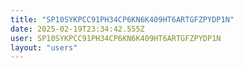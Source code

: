 ```yaml
---
title: "SP10SYKPCC91PH34CP6KN6K409HT6ARTGFZPYDP1N"
date: 2025-02-19T23:34:42.555Z
user: SP10SYKPCC91PH34CP6KN6K409HT6ARTGFZPYDP1N
layout: "users"
---
```

    